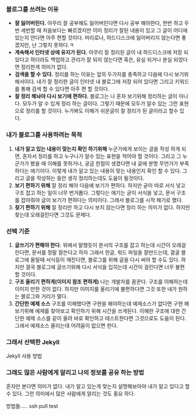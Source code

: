 ### 블로그를 쓰려는 이유
* __잘 잃어버린다.__
아무리 잘 공부해도 잃어버린다면 다시 공부 해야한다, 한번 하고 두번 세번할 때 처음보다는 빠르겠지만 이미 정리가 잘된 내용이 있고 그 글이 어디에 있는지 안다면 아주 편할 것이다. 머리로나, 하드디스크에 잃어버리지 않는다면 좋겠지만, 난 그렇지 못하다.ㅋ
* __계속해서 인터넷 상에 유지가 된다.__
아무리 잘 정리된 글이 내 하드디스크에 저장 되있다고 하더라도 백업하고 관리가 잘 되지 않는다면 혹은, 유실 되거나 분실 되었다면 정리한게 의미가 없다.
* __검색을 할 수 있다.__
정리를 하는 이유는 앞의 두가지를 충족하고 다음에 다시 보기위해서이다. 내가 잘 정리한 글이 인터넷 내 블로그에 저장 되어 있다면 그리고 키워드를 통해 검색 할 수 있다면 아주 편 할 것이다.
* __잘 정리 해놔야 다시 보기에 편하다.__
블로그는 나 혼자 보기위해 정리하는 글이 아니다. 모두가 알 수 있게 정리 하는 글이다. 그렇기 때문에 모두가 알수 있는 그런 표현으로 정리를 할 것이다. 누가봐도 이해가 쉬운글이 잘 정리가 된 글이라고 할수 있다.
### 내가 블로그를 사용하려는 목적
1. __내가 알고 있는 내용이 맞는지 확인 하기위해__
누군가에게 보이는 글을 작성 하게 되면, 혼자서 정리를 하고 누구나가 알수 있는 표현을 적어야 할 것이다. 그리고 그 누군가가 봤을 때 이해를 못하거나, 궁금 한점이 생겼다면 내 글에 분명 무언가가 부족 하다는 애기이다. 이렇게 내가 알고 있는 내용이 맞는 내용인지 확인 할 수 있다. 그리고 글을 작성하는 동안 생각 정리하는데도 도움이 될것이다.
2. __보기 편하기 위해__
잘 정리 해야 다음에 보기가 편하다. 하지만 굳이 따로 서식 넣고 구조 잡고 하는 일이 너무 번거롭다. 그렇다는 애기는 굳이 서식을 넣고, 문서 구조를 잡아줘야 글이 보기가 편하다는 의미이다. 그래서 블로그를 시작 해기로 했다.
3.  __찾기 편하기 위해__
 잘 정리만 하고 다시 보지 않는다면 정리 하는 의미가 없다. 하지만 찾는데 오래걸린다면 그것도 문제다.
### 선택 기준
1. __글쓰기가 편해야 한다.__
위에서 말했듯이 문서의 구조를 잡고 하는데 시간이 오래걸린다면, 문서를 정말 잘쓴다고 하자 그래서 한글, 워드 파일을 잘만드는데, 결굴 블로그에 올릴때 서식등이 깨진다면, 블로그를 위해 글을 다시 써야 할 수도 있다. 하지만 결국 블로그에 글쓰기위해 다시 서식을 입히는데 시간이 걸린다면 너무 불편 할 것이다.
2. __구조 올리기 편하게(이미지 참조 편하게)__
나는 개발자를 꿈꾼다. 구조를 이해하는데 이미지 만한 것이 없다. 하지만 이미지를 올리기에 불편하다면 그것 또한 내가 원하는 블로그와 거리가 멀다.
3. __간단한 예제 소스__
구조를 이해했다면 구현을 해야하는데 예제소스가 없다면 구현 해보기위해 예제를 찾아보고 확인하기 위해 시간을 쓰게된다. 이해한 구조에 대한 간단한 예제 소스를 같이 올려 바로 확인하고 테스트한다면 그것으로도 도움이 된다. 그래서 예제소스 올리는데 어려움이 없으면 한다.

### 그래서 선택한 Jekyll
Jekyll 사용 방법

### 그래도 많은 사람에게 알리고 나의 정보를 공유 하는 방법
혼자만 본다면 의미가 없다. 내가 알고 있는게 맞는지 설명해보아야 내가 알고 있다고 할수 있다. 그런 의미에서 많은 사람에게 알리는 것도 중요 하다.

방법들.....
ssh pull test
